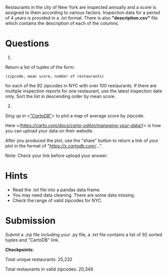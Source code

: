 
Restaurants in the city of New York are inspected annually and a score is assigned to them according to various factors. 
Inspection data for a period of 4 years is provided in a .txt format.
There is also **"description.csv"** file which contains the description of each of the columns. 

# Questions

1) 

Return a list of tuples of the form:

    (zipcode, mean score, number of restaurants)
    
for each of the 92 zipcodes in NYC with over 100 restaurants. If there are multiple inspection reports for one restaurant, use the latest inspection date only. Sort the list in descending order by mean score.

2)

Sing up in  _<["CartoDB"](http://cartodb.com/)>_  to plot a map of average score by zipcode. 

Here _<(https://carto.com/docs/carto-editor/managing-your-data/)>_ is how you can upload your data on their website.

After you produced the plot, use the "share" button to return a link of your plot in the format of *"https://x.cartodb.com/..."*.

Note: Check your link before upload your answer.


# Hints

- Read the .txt file into a pandas data frame.
- You may need data cleaning. There are some data missing.
- Check the range of valid zipcodes for NYC.


# Submission

Submit a .zip file including your .py file, a .txt file contains a list of 92 sorted tuples and "CartoDB" link.


**Checkpoints:**

Total unique restaurants: 25,232

Total restaurants in valid zipcodes: 20,349





```python

```
